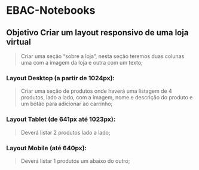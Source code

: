 # EBAC-Notebooks

## Objetivo Criar um layout responsivo de uma loja virtual

> Criar uma seção “sobre a loja”, nesta seção teremos duas colunas uma com a imagem da loja e outra com um texto;

### Layout Desktop (a partir de 1024px):

> Criar uma seção de produtos onde haverá uma listagem de 4 produtos, lado a lado, com a imagem, nome e descrição do produto e um botão para adicionar ao carrinho; 

### Layout Tablet (de 641px até 1023px):

> Deverá listar 2 produtos lado a lado;

### Layout Mobile (até 640px):

> Deverá listar 1 produtos um abaixo do outro;